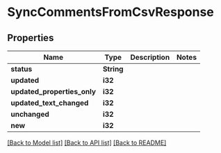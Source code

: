 # SyncCommentsFromCsvResponse

## Properties

Name | Type | Description | Notes
------------ | ------------- | ------------- | -------------
**status** | **String** |  | 
**updated** | **i32** |  | 
**updated_properties_only** | **i32** |  | 
**updated_text_changed** | **i32** |  | 
**unchanged** | **i32** |  | 
**new** | **i32** |  | 

[[Back to Model list]](../README.md#documentation-for-models) [[Back to API list]](../README.md#documentation-for-api-endpoints) [[Back to README]](../README.md)


